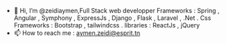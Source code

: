 - 👋 Hi, I’m @zeidiaymen,Full Stack web developper 
       Frameworks : Spring , Angular , Symphony , ExpressJs , Django , Flask , Laravel , .Net .
       Css Frameworks : Bootstrap , tailwindcss .
       libraries : ReactJs , jQuery
- 📫 How to reach me : aymen.zeidi@esprit.tn

<!---
zeidiaymen/zeidiaymen is a ✨ special ✨ repository because its `README.md` (this file) appears on your GitHub profile.
You can click the Preview link to take a look at your changes.
--->
